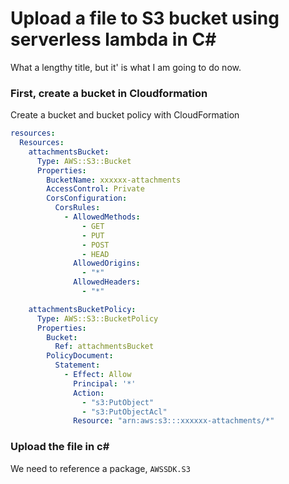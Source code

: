 # Upload a file to S3 bucket using serverless lambda in C\#

What a lengthy title, but it' is what I am going to do now.

### First, create a bucket in Cloudformation

Create a bucket and bucket policy with CloudFormation

```yaml
resources:
  Resources:
    attachmentsBucket:
      Type: AWS::S3::Bucket
      Properties:
        BucketName: xxxxxx-attachments
        AccessControl: Private
        CorsConfiguration:
          CorsRules:
            - AllowedMethods:
                - GET
                - PUT
                - POST
                - HEAD
              AllowedOrigins:
                - "*"
              AllowedHeaders:
                - "*"

    attachmentsBucketPolicy:
      Type: AWS::S3::BucketPolicy
      Properties:
        Bucket:
          Ref: attachmentsBucket
        PolicyDocument:
          Statement:
            - Effect: Allow
              Principal: '*'
              Action:
                - "s3:PutObject"
                - "s3:PutObjectAcl"
              Resource: "arn:aws:s3:::xxxxxx-attachments/*"

```

### Upload the file in c\#

We need to reference a package, `AWSSDK.S3` 



